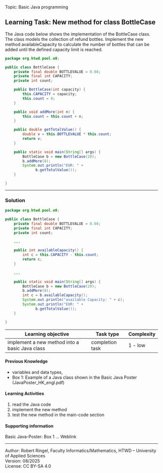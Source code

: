 Topic: Basic Java programming

## Learning Task: New method for class BottleCase

The Java code below shows the implementation of the BottleCase class. The class models the collection of refund bottles. Implement the new method availableCapacity to calculate the number of bottles that can be added until the defined capacity limit is reached. 

``` java
package org.htwd.pool.o0;

public class BottleCase {
    private final double BOTTLEVALUE = 0.08;
    private final int CAPACITY;
    private int count;

    public BottleCase(int capacity) {
        this.CAPACITY = capacity; 
        this.count = 0;
    }

    public void addMore(int n) {
        this.count = this.count + n;
    }

    public double getTotalValue() {
        double v = this.BOTTLEVALUE * this.count;
        return v;
    }

    public static void main(String[] args) {
        BottleCase b = new BottleCase(20);
        b.addMore(8);
        System.out.println("EUR: " + 
		      b.getTotalValue());
    }

}
```

---------------------------------------

### Solution

``` java
package org.htwd.pool.o0;

public class BottleCase {
    private final double BOTTLEVALUE = 0.08;
    private final int CAPACITY;
    private int count;

    ...

    public int availableCapacity() {
        int c = this.CAPACITY - this.count;
        return c;
    }
    
    ...

    public static void main(String[] args) {
        BottleCase b = new BottleCase(20);
        b.addMore(8);
        int c = b.availableCapacity();
        System.out.println("available Capacity: " + c);
        System.out.println("EUR: " + 
		      b.getTotalValue());
    }

}
```

| **Learning objective**                           | **Task type**   | **Complexity** |
| ------------------------------------------------ | --------------- | -------------- |
| implement a new method into a basic Java class   | completion task | 1 - low        |  

#### Previous Knowledge

- variables and data types,  
- Box 1: Example of a Java class shown in the Basic Java Poster (JavaPoster_HK_engl.pdf)  

#### Learning Activities

1) read the Java code
2) implement the new method
3) test the new method in the main-code section  

#### Supporting information

Basic Java-Poster: Box 1 ... Weblink

---------------------------------------
Author: Robert Ringel, Faculty Informatics/Mathematics, HTWD – University of Applied Sciences  
Version: 08/2025            
License: CC BY-SA 4.0
